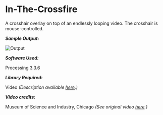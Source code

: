# In-The-Crossfire
A crosshair overlay on top of an endlessly looping video. The crosshair is mouse-controlled. 

<i><b><p>Sample Output:</b></i></p>

![Output](https://user-images.githubusercontent.com/29173873/34388619-bc5f96d2-eb5a-11e7-8896-c00a6f921ad0.gif)

<i><b>Software Used:</i></b>

<p>Processing 3.3.6</p>

<p><i><b>Library Required:</b></i></p>

<p>Video <i>(Description available 
<a href="https://processing.org/reference/libraries/video/index.html">here</a>.)</p></i>

<p><b><i>Video credits:</i></b></p>
<p>Museum of Science and Industry, Chicago 
<i>(See original video
<a href=https://www.youtube.com/watch?v=pjF5uaJ0ANI>here</a>.)</i></p>
